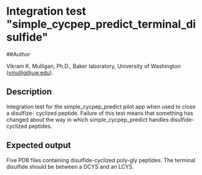 # Integration test "simple\_cycpep\_predict\_terminal\_disulfide"

##Author

Vikram K. Mulligan, Ph.D., Baker laboratory, University of Washington (vmullig@uw.edu).

## Description

Integration test for the simple\_cycpep\_predict pilot app when used to close a disulfize-
cyclized peptide.  Failure of this test means that something has changed about the way
in which simple\_cycpep\_predict handles disulfide-cyclized peptides.

## Expected output

Five PDB files containing disulfide-cyclized poly-gly peptides.  The terminal disulfide
should be between a DCYS and an LCYS.
